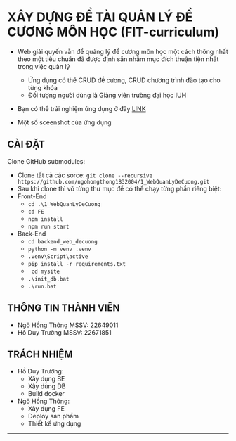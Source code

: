 # XÂY DỰNG ĐỀ TÀI QUẢN LÝ ĐỀ CƯƠNG MÔN HỌC (FIT-curriculum)

- Web giải quyến vẫn đề quảng lý đề cương môn học một cách thông nhất theo một tiêu chuẩn đã được định sẵn nhằm mục đích thuận tiện nhất trong việc quản lý
  - Ứng dụng có thể CRUD đề cương, CRUD chương trình đào tạo cho từng khóa
  - Đối tượng người dùng là Giảng viên trường đại học IUH 

- Bạn có thể trải nghiệm ứng dụng ở đây [LINK](https://my-curr-v2.vercel.app/)
- Một số sceenshot của ứng dụng

## CÀI ĐẶT

Clone GitHub submodules:
- Clone tất cả các sorce:  ```git clone --recursive https://github.com/ngohongthong1832004/1_WebQuanLyDeCuong.git```
- Sau khi clone thì vô từng thư mục để có thể chạy từng phần riêng biệt:
- Front-End
    + ``` cd .\1_WebQuanLyDeCuong ```
    + ``` cd FE ```
    + ``` npm install ```
    + ``` npm run start ```
- Back-End
    + ``` cd backend_web_decuong ```
    + ``` python -m venv .venv ```
    + ``` .venv\Script\active ```
    + ``` pip install -r requirements.txt ```
    + ``` cd mysite```
    + ``` .\init_db.bat ```
    + ``` .\run.bat ```


## THÔNG TIN THÀNH VIÊN

- Ngô Hồng Thông MSSV: 22649011
- Hồ Duy Trường MSSV: 22671851

## TRÁCH NHIỆM

- Hồ Duy Trường:
    + Xây dụng BE
    + Xây dùng DB
    + Build docker
- Ngô Hồng Thông:
    + Xây dụng FE
    + Deploy sản phẩm
    + Thiết kế ứng dụng


---
